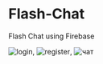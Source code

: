 # Flash-Chat
Flash Chat using Firebase

![login](https://user-images.githubusercontent.com/91774436/179415406-7c5e8ab3-567f-4150-b544-c0a4e19533ea.PNG),
![register](https://user-images.githubusercontent.com/91774436/179415757-32ade08f-da5a-4914-8c60-7b82b7f70aaa.PNG),
![чат](https://user-images.githubusercontent.com/91774436/179415445-00444931-cc26-442a-aaa1-fba35b164e1c.PNG)
